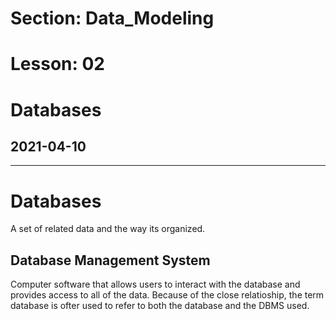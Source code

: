 # Section: Data_Modeling
# Lesson: 02
# Databases
## 2021-04-10
---

# Databases
A set of related data and the way its organized.

## Database Management System
Computer software that allows users to interact with the database and provides access to all of the data. Because of the close relatioship, the term database is ofter used to refer to both the database and the DBMS used.

